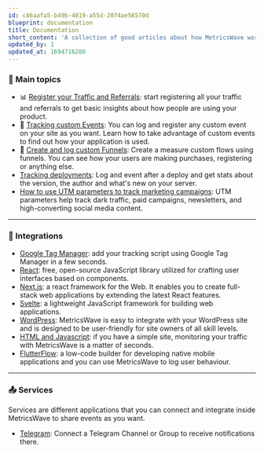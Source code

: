 ```yaml
---
id: c46aafa5-b49b-4019-a55d-2074ae56570d
blueprint: documentation
title: Documentation
short_content: 'A collection of good articles about how MetricsWave works.'
updated_by: 1
updated_at: 1694716280
---
```

### 💎 Main topics

- 📊 [Register your Traffic and Referrals](/documentation/analytics): start registering all your traffic and referrals to
  get basic insights about how people are using your product.
- 💅 [Tracking custom Events](/documentation/tracking/events): You can log and register any custom event on your site as
  you want. Learn how to take advantage of custom events to find out how your application is used.
- 📣 [Create and log custom Funnels](/documentation/tracking/funnels): Create a measure custom flows using funnels. You can see how your users are making purchases, registering or anything else.
- [Tracking deployments](/documentation/tracking/deployments): Log and event after a deploy and get stats about the
  version, the author and what's new on your server.
- [How to use UTM parameters to track marketing campaigns](/documentation/utm-parameters): UTM parameters help track dark traffic, paid campaigns, newsletters, and high-converting social media content.

---

### 🔗 Integrations

- [Google Tag Manager](/documentation/integrations/google-tag-manager): add your tracking script using Google Tag Manager in a few seconds.
- [React](/documentation/integrations/react): free, open-source JavaScript library utilized for crafting user interfaces based on components.
- [Next.js](/documentation/integrations/next-js): a react framework for the Web. It enables you to create full-stack web applications by extending the latest React features.
- [Svelte](/documentation/integrations/svelte): a lightweight JavaScript framework for building web applications.
- [WordPress](/documentation/integrations/wordpress): MetricsWave is easy to integrate with your WordPress site and is designed to be user-friendly for site owners of all skill levels.
- [HTML and Javascript](/documentation/integrations/html-and-javascript): if you have a simple site, monitoring your traffic with MetricsWave is a matter of seconds.
- [FlutterFlow](/documentation/integrations/flutterflow): a low-code builder for developing native mobile applications and you can use MetricsWave to log user behaviour.

---

### 📤 Services

Services are different applications that you can connect and integrate inside MetricsWave to share events as you want.

- [Telegram](/documentation/services/telegram): Connect a Telegram Channel or Group to receive notifications there.